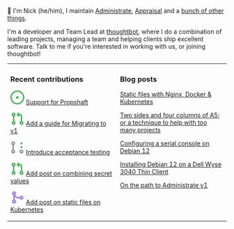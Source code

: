 👋 I'm Nick (he/him), I maintain [Administrate][1], [Appraisal][2] and a [bunch
of other things][3].

I'm a developer and Team Lead at [thoughtbot][4], where I do a combination of
leading projects, managing a team and helping clients ship excellent software.
Talk to me if you're interested in working with us, or joining thoughtbot!

<table><tr><td valign="top" width="50%">

### Recent contributions

<!-- contributions starts -->
![](icons/issue_open.svg) [Support for Propshaft](https://github.com/thoughtbot/administrate/issues/2709)

![](icons/pull_request_open.svg) [Add a guide for Migrating to v1](https://github.com/thoughtbot/administrate/pull/2518)

![](icons/pull_request_draft.svg) [Introduce acceptance testing](https://github.com/thoughtbot/administrate/pull/2830)

![](icons/pull_request_open.svg) [Add post on combining secret values](https://github.com/nickcharlton/site/pull/131)

![](icons/pull_request_merged.svg) [Add post on static files on Kubernetes](https://github.com/nickcharlton/site/pull/130)

<!-- contributions ends -->
</td><td valign="top" width="50%">

### Blog posts

<!-- blog starts -->
[Static files with Nginx, Docker & Kubernetes](https://nickcharlton.net/posts/static-files-nginx-docker-kubernetes.html)

[Two sides and four columns of A5: or a technique to help with too many projects](https://nickcharlton.net/posts/two-sides-and-four-columns-of-5-a-technique-to-help-with-too-many-projects.html)

[Configuring a serial console on Debian 12](https://nickcharlton.net/posts/configuring-serial-console-debian-12.html)

[Installing Debian 12 on a Dell Wyse 3040 Thin Client](https://nickcharlton.net/posts/installing-debian-12-dell-wyse-3040.html)

[On the path to Administrate v1](https://nickcharlton.net/posts/path-to-administate-v1.html)

<!-- blog ends -->
</td></tr></table>

[1]: https://github.com/thoughtbot/administrate
[2]: https://github.com/thoughtbot/appraisal
[3]: https://github.com/nickcharlton?tab=repositories
[4]: https://thoughtbot.com

